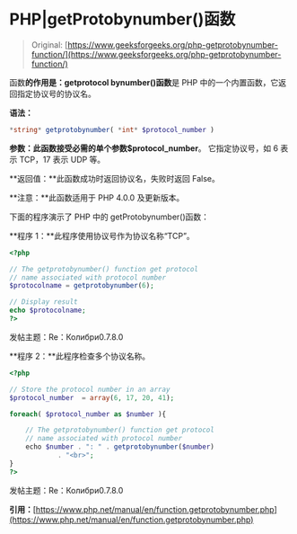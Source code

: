 # PHP|getProtobynumber()函数

> Original: [https://www.geeksforgeeks.org/php-getprotobynumber-function/](https://www.geeksforgeeks.org/php-getprotobynumber-function/)

函数**的作用是：getprotocol bynumber()函数**是 PHP 中的一个内置函数，它返回指定协议号的协议名。

**语法：**

```php
*string* getprotobynumber( *int* $protocol_number )
```

**参数：**此函数接受必需的单个参数**$protocol_number**。 它指定协议号，如 6 表示 TCP，17 表示 UDP 等。

**返回值：**此函数成功时返回协议名，失败时返回 False。

**注意：**此函数适用于 PHP 4.0.0 及更新版本。

下面的程序演示了 PHP 中的 getProtobynumber()函数：

**程序 1：**此程序使用协议号作为协议名称“TCP”。

```php
<?php

// The getprotobynumber() function get protocol
// name associated with protocol number 
$protocolname = getprotobynumber(6);

// Display result
echo $protocolname;
?>
```

发帖主题：Re：Колибри0.7.8.0

**程序 2：**此程序检查多个协议名称。

```php
<?php

// Store the protocol number in an array
$protocol_number  = array(6, 17, 20, 41);

foreach( $protocol_number as $number ){

    // The getprotobynumber() function get protocol
    // name associated with protocol number 
    echo $number . ": " . getprotobynumber($number)
            . "<br>";
}
?>
```

发帖主题：Re：Колибри0.7.8.0

**引用：**[https://www.php.net/manual/en/function.getprotobynumber.php](https://www.php.net/manual/en/function.getprotobynumber.php)